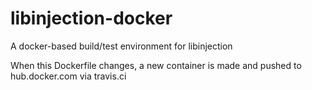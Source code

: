 # libinjection-docker
A docker-based build/test environment for libinjection

When this Dockerfile changes, a new container is made and pushed to
hub.docker.com via travis.ci
